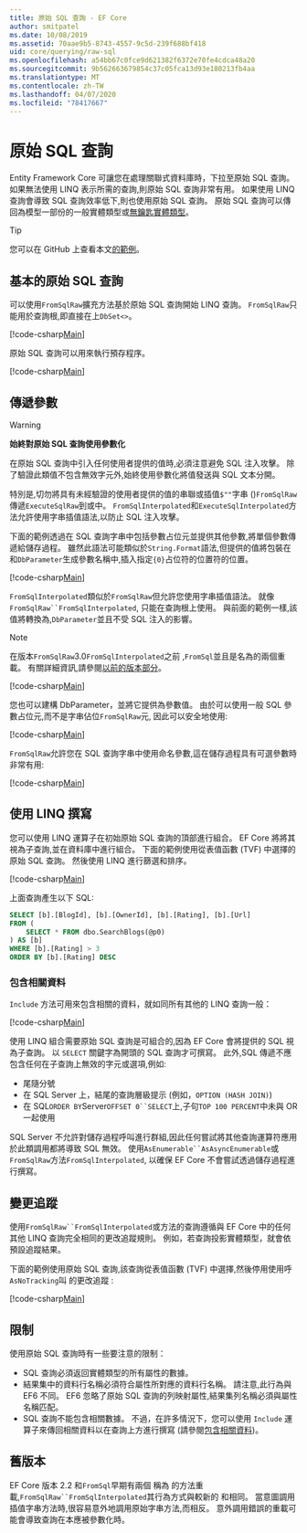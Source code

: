 ```yaml
---
title: 原始 SQL 查詢 - EF Core
author: smitpatel
ms.date: 10/08/2019
ms.assetid: 70aae9b5-8743-4557-9c5d-239f688bf418
uid: core/querying/raw-sql
ms.openlocfilehash: a54bb67c0fce9d621382f6372e70fe4cdca48a20
ms.sourcegitcommit: 9b562663679854c37c05fca13d93e180213fb4aa
ms.translationtype: MT
ms.contentlocale: zh-TW
ms.lasthandoff: 04/07/2020
ms.locfileid: "78417667"
---
```

# <a name="raw-sql-queries"></a>原始 SQL 查詢

Entity Framework Core 可讓您在處理關聯式資料庫時，下拉至原始 SQL 查詢。 如果無法使用 LINQ 表示所需的查詢,則原始 SQL 查詢非常有用。 如果使用 LINQ 查詢會導致 SQL 查詢效率低下,則也使用原始 SQL 查詢。 原始 SQL 查詢可以傳回為模型一部份的一般實體類型或[無鑰匙實體類型](xref:core/modeling/keyless-entity-types)。

> [!TIP]  
> 您可以在 GitHub 上查看本文[的範例](https://github.com/dotnet/EntityFramework.Docs/tree/master/samples/core/Querying/)。

## <a name="basic-raw-sql-queries"></a>基本的原始 SQL 查詢

可以使用`FromSqlRaw`擴充方法基於原始 SQL 查詢開始 LINQ 查詢。 `FromSqlRaw`只能用於查詢根,即直接在上`DbSet<>`。

[!code-csharp[Main](../../../samples/core/Querying/RawSQL/Sample.cs#FromSqlRaw)]

原始 SQL 查詢可以用來執行預存程序。

[!code-csharp[Main](../../../samples/core/Querying/RawSQL/Sample.cs#FromSqlRawStoredProcedure)]

## <a name="passing-parameters"></a>傳遞參數

> [!WARNING]
> **始終對原始 SQL 查詢使用參數化**
>
> 在原始 SQL 查詢中引入任何使用者提供的值時,必須注意避免 SQL 注入攻擊。 除了驗證此類值不包含無效字元外,始終使用參數化將值發送與 SQL 文本分開。
>
> 特別是,切勿將具有未經驗證的使用者提供的值的串聯或插值`$""`字串 ()`FromSqlRaw`傳遞`ExecuteSqlRaw`到或中。 `FromSqlInterpolated`和`ExecuteSqlInterpolated`方法允許使用字串插值語法,以防止 SQL 注入攻擊。

下面的範例透過在 SQL 查詢字串中包括參數占位元並提供其他參數,將單個參數傳遞給儲存過程。 雖然此語法可能類似於`String.Format`語法,但提供的值將包裝在和`DbParameter`生成參數名稱中,插入指定`{0}`占位符的位置符的位置。

[!code-csharp[Main](../../../samples/core/Querying/RawSQL/Sample.cs#FromSqlRawStoredProcedureParameter)]

`FromSqlInterpolated`類似於`FromSqlRaw`但允許您使用字串插值語法。 就像`FromSqlRaw``FromSqlInterpolated`, 只能在查詢根上使用。 與前面的範例一樣,該值將轉換為,`DbParameter`並且不受 SQL 注入的影響。

> [!NOTE]
> 在版本`FromSqlRaw`3.0`FromSqlInterpolated`之前 ,`FromSql`並且是名為的兩個重載。 有關詳細資訊,請參閱[以前的版本部分](#previous-versions)。

[!code-csharp[Main](../../../samples/core/Querying/RawSQL/Sample.cs#FromSqlInterpolatedStoredProcedureParameter)]

您也可以建構 DbParameter，並將它提供為參數值。 由於可以使用一般 SQL 參數占位元,而不是字串佔位`FromSqlRaw`元, 因此可以安全地使用:

[!code-csharp[Main](../../../samples/core/Querying/RawSQL/Sample.cs#FromSqlRawStoredProcedureSqlParameter)]

`FromSqlRaw`允許您在 SQL 查詢字串中使用命名參數,這在儲存過程具有可選參數時非常有用:

[!code-csharp[Main](../../../samples/core/Querying/RawSQL/Sample.cs#FromSqlRawStoredProcedureNamedSqlParameter)]

## <a name="composing-with-linq"></a>使用 LINQ 撰寫

您可以使用 LINQ 運算子在初始原始 SQL 查詢的頂部進行組合。 EF Core 將將其視為子查詢,並在資料庫中進行組合。 下面的範例使用從表值函數 (TVF) 中選擇的原始 SQL 查詢。 然後使用 LINQ 進行篩選和排序。

[!code-csharp[Main](../../../samples/core/Querying/RawSQL/Sample.cs#FromSqlInterpolatedComposed)]

上面查詢產生以下 SQL:

```sql
SELECT [b].[BlogId], [b].[OwnerId], [b].[Rating], [b].[Url]
FROM (
    SELECT * FROM dbo.SearchBlogs(@p0)
) AS [b]
WHERE [b].[Rating] > 3
ORDER BY [b].[Rating] DESC
```

### <a name="including-related-data"></a>包含相關資料

`Include` 方法可用來包含相關的資料，就如同所有其他的 LINQ 查詢一般：

[!code-csharp[Main](../../../samples/core/Querying/RawSQL/Sample.cs#FromSqlInterpolatedInclude)]

使用 LINQ 組合需要原始 SQL 查詢是可組合的,因為 EF Core 會將提供的 SQL 視為子查詢。 以 `SELECT` 關鍵字為開頭的 SQL 查詢才可撰寫。 此外,SQL 傳遞不應包含任何在子查詢上無效的字元或選項,例如:

- 尾隨分號
- 在 SQL Server 上，結尾的查詢層級提示 (例如，`OPTION (HASH JOIN)`)
- 在 SQL`ORDER BY`Server`OFFSET 0``SELECT`上,子句`TOP 100 PERCENT`中未與 OR 一起使用

SQL Server 不允許對儲存過程呼叫進行群組,因此任何嘗試將其他查詢運算符應用於此類調用都將導致 SQL 無效。 使用`AsEnumerable``AsAsyncEnumerable`或`FromSqlRaw`方法`FromSqlInterpolated`, 以確保 EF Core 不會嘗試透過儲存過程進行撰寫。

## <a name="change-tracking"></a>變更追蹤

使用`FromSqlRaw``FromSqlInterpolated`或方法的查詢遵循與 EF Core 中的任何其他 LINQ 查詢完全相同的更改追蹤規則。 例如，若查詢投影實體類型，就會依預設追蹤結果。

下面的範例使用原始 SQL 查詢,該查詢從表值函數 (TVF) 中選擇,然後停用使用呼`AsNoTracking`叫 的更改追蹤 :

[!code-csharp[Main](../../../samples/core/Querying/RawSQL/Sample.cs#FromSqlInterpolatedAsNoTracking)]

## <a name="limitations"></a>限制

使用原始 SQL 查詢時有一些要注意的限制：

- SQL 查詢必須返回實體類型的所有屬性的數據。
- 結果集中的資料行名稱必須符合屬性所對應的資料行名稱。 請注意,此行為與 EF6 不同。 EF6 忽略了原始 SQL 查詢的列映射屬性,結果集列名稱必須與屬性名稱匹配。
- SQL 查詢不能包含相關數據。 不過，在許多情況下，您可以使用 `Include` 運算子來傳回相關資料以在查詢上方進行撰寫 (請參閱[包含相關資料](#including-related-data))。

## <a name="previous-versions"></a>舊版本

EF Core 版本 2.2 和`FromSql`早期有兩個 稱為 的方法重載,`FromSqlRaw``FromSqlInterpolated`其行為方式與較新的 和相同。 當意圖調用插值字串方法時,很容易意外地調用原始字串方法,而相反。 意外調用錯誤的重載可能會導致查詢在本應被參數化時。
